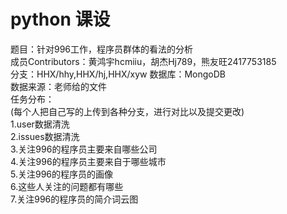 # python 课设
题目：针对996工作，程序员群体的看法的分析<br>
成员Contributors：黄鸿宇hcmiiu，胡杰Hj789，熊友旺2417753185<br>
分支：HHX/hhy,HHX/hj,HHX/xyw
数据库：MongoDB<br>
数据来源：老师给的文件<br>
任务分布：<br>
(每个人把自己写的上传到各种分支，进行对比以及提交更改)<br>
1.user数据清洗<br>
2.issues数据清洗<br>
3.关注996的程序员主要来自哪些公司<br>
4.关注996的程序员主要来自于哪些城市<br>
5.关注996的程序员的画像<br>
6.这些人关注的问题都有哪些<br>
7.关注996的程序员的简介词云图<br>
